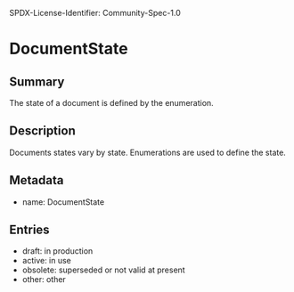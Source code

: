 SPDX-License-Identifier: Community-Spec-1.0

# DocumentState

## Summary

The state of a document is defined by the enumeration.

## Description

Documents states vary by state. Enumerations are used to define the state.

## Metadata

- name: DocumentState

## Entries

- draft: in production 
- active: in use
- obsolete: superseded or not valid at present
- other: other
